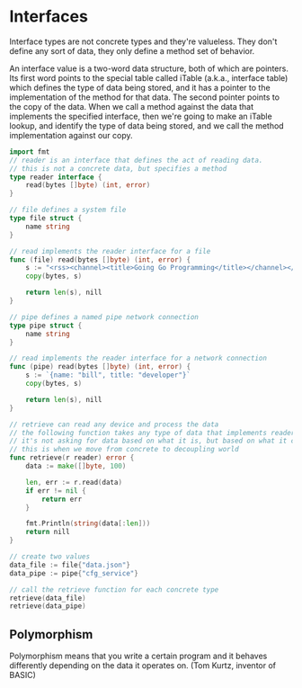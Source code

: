 # Interfaces

Interface types are not concrete types and they're valueless. They don't define any sort of data, they only define a method set of behavior.

An interface value is a two-word data structure, both of which are pointers. Its first word points to the special table called iTable (a.k.a., interface table) which defines the type of data being stored, and it has a pointer to the implementation of the method for that data. The second pointer points to the copy of the data.
When we call a method against the data that implements the specified interface, then we're going to make an iTable lookup, and identify the type of data being stored, and we call the method implementation against our copy.

```go
import fmt
// reader is an interface that defines the act of reading data.
// this is not a concrete data, but specifies a method
type reader interface {
    read(bytes []byte) (int, error)
}

// file defines a system file
type file struct {
    name string
}

// read implements the reader interface for a file
func (file) read(bytes []byte) (int, error) {
    s := "<rss><channel><title>Going Go Programming</title></channel></rss>"
    copy(bytes, s)

    return len(s), nill
}

// pipe defines a named pipe network connection
type pipe struct {
    name string
}

// read implements the reader interface for a network connection
func (pipe) read(bytes []byte) (int, error) {
    s := `{name: "bill", title: "developer"}`
    copy(bytes, s)

    return len(s), nill
}

// retrieve can read any device and process the data
// the following function takes any type of data that implements reader interface
// it's not asking for data based on what it is, but based on what it can do
// this is when we move from concrete to decoupling world
func retrieve(r reader) error {
    data := make([]byte, 100)

    len, err := r.read(data)
    if err != nil {
        return err
    }

    fmt.Println(string(data[:len]))
    return nill
}

// create two values
data_file := file{"data.json"}
data_pipe := pipe{"cfg_service"}

// call the retrieve function for each concrete type
retrieve(data_file)
retrieve(data_pipe)
```

## Polymorphism

Polymorphism means that you write a certain program and it behaves differently depending on the data it operates on. (Tom Kurtz, inventor of BASIC)
